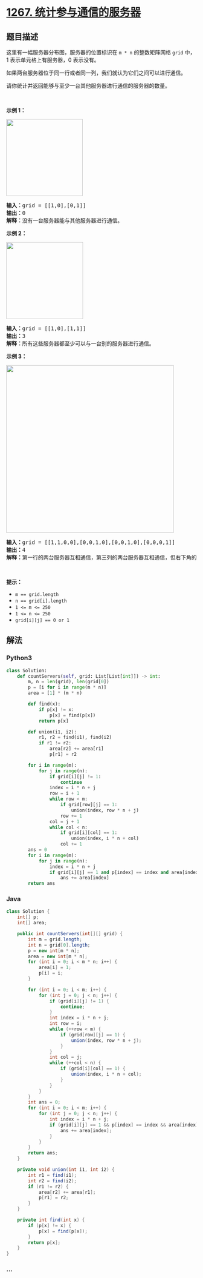 # [1267. 统计参与通信的服务器](https://leetcode-cn.com/problems/count-servers-that-communicate)



## 题目描述

<!-- 这里写题目描述 -->

<p>这里有一幅服务器分布图，服务器的位置标识在&nbsp;<code>m * n</code>&nbsp;的整数矩阵网格&nbsp;<code>grid</code>&nbsp;中，1 表示单元格上有服务器，0 表示没有。</p>

<p>如果两台服务器位于同一行或者同一列，我们就认为它们之间可以进行通信。</p>

<p>请你统计并返回能够与至少一台其他服务器进行通信的服务器的数量。</p>

<p>&nbsp;</p>

<p><strong>示例 1：</strong></p>

<p><img alt="" src="https://assets.leetcode-cn.com/aliyun-lc-upload/uploads/2019/11/24/untitled-diagram-6.jpg" style="height: 203px; width: 202px;"></p>

<pre><strong>输入：</strong>grid = [[1,0],[0,1]]
<strong>输出：</strong>0
<strong>解释：</strong>没有一台服务器能与其他服务器进行通信。</pre>

<p><strong>示例 2：</strong></p>

<p><strong><img alt="" src="https://assets.leetcode-cn.com/aliyun-lc-upload/uploads/2019/11/24/untitled-diagram-4-1.jpg" style="height: 203px; width: 203px;"></strong></p>

<pre><strong>输入：</strong>grid = [[1,0],[1,1]]
<strong>输出：</strong>3
<strong>解释：</strong>所有这些服务器都至少可以与一台别的服务器进行通信。
</pre>

<p><strong>示例 3：</strong></p>

<p><img alt="" src="https://assets.leetcode-cn.com/aliyun-lc-upload/uploads/2019/11/24/untitled-diagram-1-3.jpg" style="height: 443px; width: 443px;"></p>

<pre><strong>输入：</strong>grid = [[1,1,0,0],[0,0,1,0],[0,0,1,0],[0,0,0,1]]
<strong>输出：</strong>4
<strong>解释：</strong>第一行的两台服务器互相通信，第三列的两台服务器互相通信，但右下角的服务器无法与其他服务器通信。
</pre>

<p>&nbsp;</p>

<p><strong>提示：</strong></p>

<ul>
	<li><code>m == grid.length</code></li>
	<li><code>n == grid[i].length</code></li>
	<li><code>1 &lt;= m &lt;= 250</code></li>
	<li><code>1 &lt;= n &lt;= 250</code></li>
	<li><code>grid[i][j] == 0 or 1</code></li>
</ul>


## 解法

<!-- 这里可写通用的实现逻辑 -->

<!-- tabs:start -->

### **Python3**

<!-- 这里可写当前语言的特殊实现逻辑 -->

```python
class Solution:
    def countServers(self, grid: List[List[int]]) -> int:
        m, n = len(grid), len(grid[0])
        p = [i for i in range(m * n)]
        area = [1] * (m * n)

        def find(x):
            if p[x] != x:
                p[x] = find(p[x])
            return p[x]

        def union(i1, i2):
            r1, r2 = find(i1), find(i2)
            if r1 != r2:
                area[r2] += area[r1]
                p[r1] = r2

        for i in range(m):
            for j in range(n):
                if grid[i][j] != 1:
                    continue
                index = i * n + j
                row = i + 1
                while row < m:
                    if grid[row][j] == 1:
                        union(index, row * n + j)
                    row += 1
                col = j + 1
                while col < n:
                    if grid[i][col] == 1:
                        union(index, i * n + col)
                    col += 1
        ans = 0
        for i in range(m):
            for j in range(n):
                index = i * n + j
                if grid[i][j] == 1 and p[index] == index and area[index] > 1:
                    ans += area[index]
        return ans

```

### **Java**

<!-- 这里可写当前语言的特殊实现逻辑 -->

```java
class Solution {
    int[] p;
    int[] area;

    public int countServers(int[][] grid) {
        int m = grid.length;
        int n = grid[0].length;
        p = new int[m * n];
        area = new int[m * n];
        for (int i = 0; i < m * n; i++) {
            area[i] = 1;
            p[i] = i;
        }

        for (int i = 0; i < m; i++) {
            for (int j = 0; j < n; j++) {
                if (grid[i][j] != 1) {
                    continue;
                }
                int index = i * n + j;
                int row = i;
                while (++row < m) {
                    if (grid[row][j] == 1) {
                        union(index, row * n + j);
                    }
                }
                int col = j;
                while (++col < n) {
                    if (grid[i][col] == 1) {
                        union(index, i * n + col);
                    }
                }
            }
        }
        int ans = 0;
        for (int i = 0; i < m; i++) {
            for (int j = 0; j < n; j++) {
                int index = i * n + j;
                if (grid[i][j] == 1 && p[index] == index && area[index] > 1) {
                    ans += area[index];
                }
            }
        }
        return ans;
    }

    private void union(int i1, int i2) {
        int r1 = find(i1);
        int r2 = find(i2);
        if (r1 != r2) {
            area[r2] += area[r1];
            p[r1] = r2;
        }
    }

    private int find(int x) {
        if (p[x] != x) {
            p[x] = find(p[x]);
        }
        return p[x];
    }
}
```

### **...**

```

```

<!-- tabs:end -->
